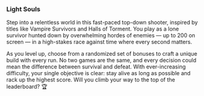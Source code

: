 ### Light Souls

Step into a relentless world in this fast-paced top-down shooter, inspired by titles like Vampire Survivors and Halls of Torment. You
play as a lone survivor hunted down by overwhelming hordes of enemies — up to 200 on screen — in a high-stakes race against time where
every second matters.

As you level up, choose from a randomized set of bonuses to craft a unique build with every run. No two games are the same, and every
decision could mean the difference between survival and defeat. With ever-increasing difficulty, your single objective is clear: stay
alive as long as possible and rack up the highest score. Will you climb your way to the top of the leaderboard? 🏆
